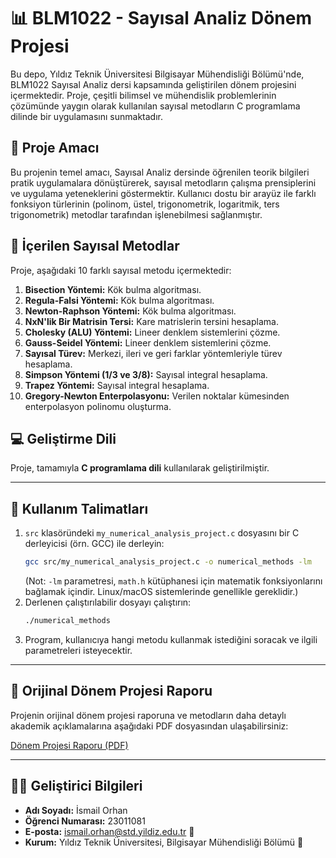 # 📊 BLM1022 - Sayısal Analiz Dönem Projesi

Bu depo, Yıldız Teknik Üniversitesi Bilgisayar Mühendisliği Bölümü'nde, BLM1022 Sayısal Analiz dersi kapsamında geliştirilen dönem projesini içermektedir. Proje, çeşitli bilimsel ve mühendislik problemlerinin çözümünde yaygın olarak kullanılan sayısal metodların C programlama dilinde bir uygulamasını sunmaktadır.

## 🎯 Proje Amacı

Bu projenin temel amacı, Sayısal Analiz dersinde öğrenilen teorik bilgileri pratik uygulamalara dönüştürerek, sayısal metodların çalışma prensiplerini ve uygulama yeteneklerini göstermektir. Kullanıcı dostu bir arayüz ile farklı fonksiyon türlerinin (polinom, üstel, trigonometrik, logaritmik, ters trigonometrik) metodlar tarafından işlenebilmesi sağlanmıştır.

## 🔢 İçerilen Sayısal Metodlar

Proje, aşağıdaki 10 farklı sayısal metodu içermektedir:

1.  **Bisection Yöntemi:** Kök bulma algoritması.
2.  **Regula-Falsi Yöntemi:** Kök bulma algoritması.
3.  **Newton-Raphson Yöntemi:** Kök bulma algoritması.
4.  **NxN'lik Bir Matrisin Tersi:** Kare matrislerin tersini hesaplama.
5.  **Cholesky (ALU) Yöntemi:** Lineer denklem sistemlerini çözme.
6.  **Gauss-Seidel Yöntemi:** Lineer denklem sistemlerini çözme.
7.  **Sayısal Türev:** Merkezi, ileri ve geri farklar yöntemleriyle türev hesaplama.
8.  **Simpson Yöntemi (1/3 ve 3/8):** Sayısal integral hesaplama.
9.  **Trapez Yöntemi:** Sayısal integral hesaplama.
10. **Gregory-Newton Enterpolasyonu:** Verilen noktalar kümesinden enterpolasyon polinomu oluşturma.

## 💻 Geliştirme Dili

Proje, tamamıyla **C programlama dili** kullanılarak geliştirilmiştir.

---


## 🚀 Kullanım Talimatları

1.  `src` klasöründeki `my_numerical_analysis_project.c` dosyasını bir C derleyicisi (örn. GCC) ile derleyin:
    ```bash
    gcc src/my_numerical_analysis_project.c -o numerical_methods -lm
    ```
    (Not: `-lm` parametresi, `math.h` kütüphanesi için matematik fonksiyonlarını bağlamak içindir. Linux/macOS sistemlerinde genellikle gereklidir.)
2.  Derlenen çalıştırılabilir dosyayı çalıştırın:
    ```bash
    ./numerical_methods
    ```
3.  Program, kullanıcıya hangi metodu kullanmak istediğini soracak ve ilgili parametreleri isteyecektir.

---

## 📄 Orijinal Dönem Projesi Raporu

Projenin orijinal dönem projesi raporuna ve metodların daha detaylı akademik açıklamalarına aşağıdaki PDF dosyasından ulaşabilirsiniz:

[Dönem Projesi Raporu (PDF)](docs/numerical_analysis_raport.pdf)

---

## 🧑‍🎓 Geliştirici Bilgileri

* **Adı Soyadı:** İsmail Orhan
* **Öğrenci Numarası:** 23011081
* **E-posta:** ismail.orhan@std.yildiz.edu.tr 📧
* **Kurum:** Yıldız Teknik Üniversitesi, Bilgisayar Mühendisliği Bölümü 🏢
